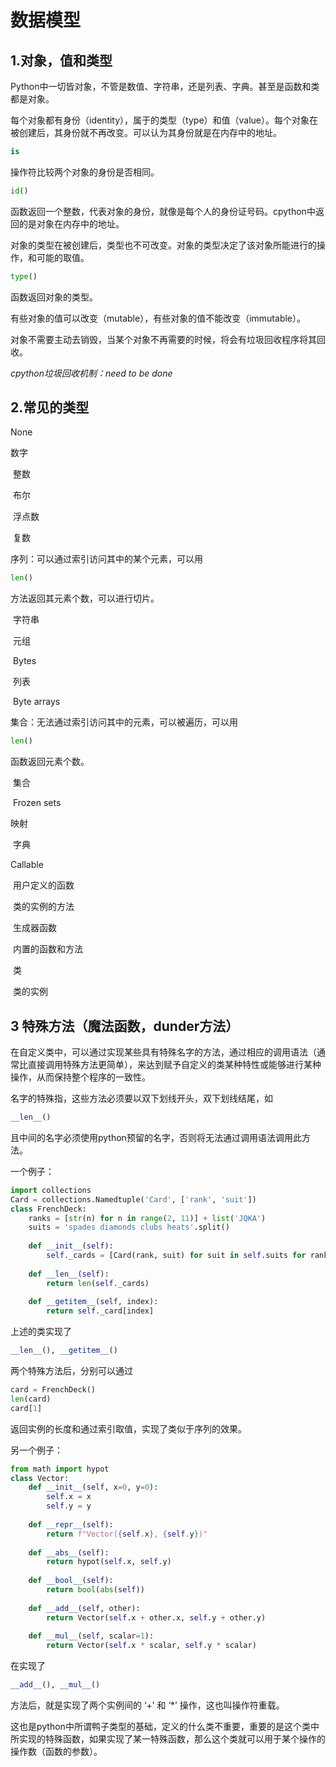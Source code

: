 # 数据模型

## 1.对象，值和类型

Python中一切皆对象，不管是数值、字符串，还是列表、字典。甚至是函数和类都是对象。

每个对象都有身份（identity），属于的类型（type）和值（value）。每个对象在被创建后，其身份就不再改变。可以认为其身份就是在内存中的地址。

```python
is
```

操作符比较两个对象的身份是否相同。

```python
id()
```

函数返回一个整数，代表对象的身份，就像是每个人的身份证号码。cpython中返回的是对象在内存中的地址。

对象的类型在被创建后，类型也不可改变。对象的类型决定了该对象所能进行的操作，和可能的取值。

```python
type()
```

函数返回对象的类型。

有些对象的值可以改变（mutable），有些对象的值不能改变（immutable）。

对象不需要主动去销毁，当某个对象不再需要的时候，将会有垃圾回收程序将其回收。

*cpython垃圾回收机制：need to be done*

## 2.常见的类型

None

数字

​	整数

​	布尔

​	浮点数

​	复数

序列：可以通过索引访问其中的某个元素，可以用

```python
len()
```

方法返回其元素个数，可以进行切片。

​	字符串

​	元组

​	Bytes

​	列表

​	Byte arrays

集合：无法通过索引访问其中的元素，可以被遍历，可以用

```python
len()
```

函数返回元素个数。

​	集合

​	Frozen sets

映射

​	字典

Callable

​	用户定义的函数

​	类的实例的方法

​	生成器函数

​	内置的函数和方法

​	类

​	类的实例

## 3 特殊方法（魔法函数，dunder方法）

在自定义类中，可以通过实现某些具有特殊名字的方法，通过相应的调用语法（通常比直接调用特殊方法更简单），来达到赋予自定义的类某种特性或能够进行某种操作，从而保持整个程序的一致性。

名字的特殊指，这些方法必须要以双下划线开头，双下划线结尾，如

```python
__len__()
```

且中间的名字必须使用python预留的名字，否则将无法通过调用语法调用此方法。

一个例子：

```python
import collections
Card = collections.Namedtuple('Card', ['rank', 'suit'])
class FrenchDeck:
	ranks = [str(n) for n in range(2, 11)] + list('JQKA')
	suits = 'spades diamonds clubs heats'.split()
	
	def __init__(self):
		self._cards = [Card(rank, suit) for suit in self.suits for rank in self.ranks]
		
	def __len__(self):
		return len(self._cards)
		
	def __getitem__(self, index):
		return self._card[index]
```

上述的类实现了

```python
__len__(), __getitem__()
```

两个特殊方法后，分别可以通过

```python
card = FrenchDeck()
len(card)
card[1]
```

返回实例的长度和通过索引取值，实现了类似于序列的效果。

另一个例子：

```python
from math import hypot
class Vector:
	def __init__(self, x=0, y=0):
		self.x = x
		self.y = y
	
	def __repr__(self):
		return f"Vector({self.x}, {self.y})"
	
	def __abs__(self):
		return hypot(self.x, self.y)
		
	def __bool__(self):
		return bool(abs(self))
		
	def __add__(self, other):
		return Vector(self.x + other.x, self.y + other.y)
		
	def __mul__(self, scalar=1):
		return Vector(self.x * scalar, self.y * scalar)
```

在实现了

```python
__add__(), __mul__()
```

方法后，就是实现了两个实例间的 ‘+’ 和 ‘*’ 操作，这也叫操作符重载。

这也是python中所谓鸭子类型的基础，定义的什么类不重要，重要的是这个类中所实现的特殊函数，如果实现了某一特殊函数，那么这个类就可以用于某个操作的操作数（函数的参数）。